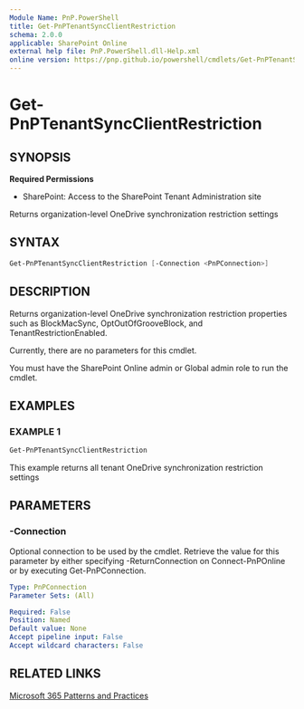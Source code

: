 ```yaml
---
Module Name: PnP.PowerShell
title: Get-PnPTenantSyncClientRestriction
schema: 2.0.0
applicable: SharePoint Online
external help file: PnP.PowerShell.dll-Help.xml
online version: https://pnp.github.io/powershell/cmdlets/Get-PnPTenantSyncClientRestriction.html
---
```

 
# Get-PnPTenantSyncClientRestriction

## SYNOPSIS

**Required Permissions**

* SharePoint: Access to the SharePoint Tenant Administration site

Returns organization-level OneDrive synchronization restriction settings

## SYNTAX

```powershell
Get-PnPTenantSyncClientRestriction [-Connection <PnPConnection>] 
```

## DESCRIPTION
Returns organization-level OneDrive synchronization restriction properties such as BlockMacSync,
OptOutOfGrooveBlock, and TenantRestrictionEnabled.

Currently, there are no parameters for this cmdlet.

You must have the SharePoint Online admin or Global admin role to run the cmdlet.

## EXAMPLES

### EXAMPLE 1
```powershell
Get-PnPTenantSyncClientRestriction
```

This example returns all tenant OneDrive synchronization restriction settings

## PARAMETERS

### -Connection
Optional connection to be used by the cmdlet. Retrieve the value for this parameter by either specifying -ReturnConnection on Connect-PnPOnline or by executing Get-PnPConnection.

```yaml
Type: PnPConnection
Parameter Sets: (All)

Required: False
Position: Named
Default value: None
Accept pipeline input: False
Accept wildcard characters: False
```

## RELATED LINKS

[Microsoft 365 Patterns and Practices](https://aka.ms/m365pnp)


